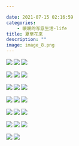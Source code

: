 ```yaml
---

date: 2021-07-15 02:16:59
categories:
    - 暖暖的写意生活-life
title: 夏至花来
description: ""
image: image_8.png
---
```


![](image_0.png) ![](image_1.png) ![](image_2.png)

![](image_3.png) ![](image_4.png) ![](image_5.png)

![](image_6.png) ![](image_7.png) ![](image_8.png)

![](image_9.png) ![](image_10.png) ![](image_11.png)

![](image_12.png) ![](image_13.png) ![](image_14.png)

![](image_15.png) ![](image_16.png) ![](image_17.png)

![](image_18.png) ![](image_19.png)